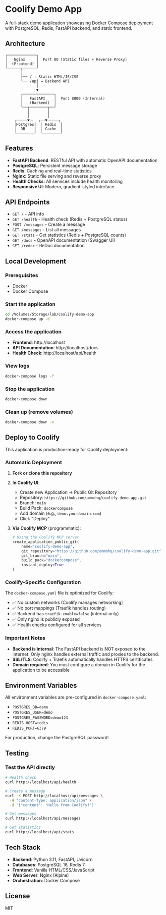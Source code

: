 # Coolify Demo App

A full-stack demo application showcasing Docker Compose deployment with PostgreSQL, Redis, FastAPI backend, and static frontend.

## Architecture

```
┌─────────────┐
│   Nginx     │  Port 80 (Static files + Reverse Proxy)
│  (Frontend) │
└──────┬──────┘
       │
       ├── / → Static HTML/JS/CSS
       └── /api → Backend API
              │
              ▼
       ┌──────────────┐
       │   FastAPI    │  Port 8000 (Internal)
       │   (Backend)  │
       └──┬────────┬──┘
          │        │
          │        │
    ┌─────▼─┐  ┌──▼─────┐
    │Postgres│  │ Redis  │
    │  DB    │  │ Cache  │
    └────────┘  └────────┘
```

## Features

- **FastAPI Backend**: RESTful API with automatic OpenAPI documentation
- **PostgreSQL**: Persistent message storage
- **Redis**: Caching and real-time statistics
- **Nginx**: Static file serving and reverse proxy
- **Health Checks**: All services include health monitoring
- **Responsive UI**: Modern, gradient-styled interface

## API Endpoints

- `GET /` - API info
- `GET /health` - Health check (Redis + PostgreSQL status)
- `POST /messages` - Create a message
- `GET /messages` - List all messages
- `GET /stats` - Get statistics (Redis + PostgreSQL counts)
- `GET /docs` - OpenAPI documentation (Swagger UI)
- `GET /redoc` - ReDoc documentation

## Local Development

### Prerequisites
- Docker
- Docker Compose

### Start the application

```bash
cd /Volumes/Storage/lab/coolify-demo-app
docker-compose up -d
```

### Access the application

- **Frontend**: http://localhost
- **API Documentation**: http://localhost/docs
- **Health Check**: http://localhost/api/health

### View logs

```bash
docker-compose logs -f
```

### Stop the application

```bash
docker-compose down
```

### Clean up (remove volumes)

```bash
docker-compose down -v
```

## Deploy to Coolify

This application is production-ready for Coolify deployment:

### Automatic Deployment

1. **Fork or clone this repository**
2. **In Coolify UI**:
   - Create new Application → Public Git Repository
   - Repository: `https://github.com/ammohq/coolify-demo-app.git`
   - Branch: `main`
   - Build Pack: `dockercompose`
   - Add domain (e.g., `demo.yourdomain.com`)
   - Click "Deploy"

3. **Via Coolify MCP** (programmatic):
   ```python
   # Using the Coolify MCP server
   create_application_public_git(
       name="coolify-demo-app",
       git_repository="https://github.com/ammohq/coolify-demo-app.git",
       git_branch="main",
       build_pack="dockercompose",
       instant_deploy=True
   )
   ```

### Coolify-Specific Configuration

The `docker-compose.yaml` file is optimized for Coolify:

- ✅ No custom networks (Coolify manages networking)
- ✅ No port mappings (Traefik handles routing)
- ✅ Backend has `traefik.enable=false` (internal only)
- ✅ Only nginx is publicly exposed
- ✅ Health checks configured for all services

### Important Notes

- **Backend is internal**: The FastAPI backend is NOT exposed to the internet. Only nginx handles external traffic and proxies to the backend.
- **SSL/TLS**: Coolify + Traefik automatically handles HTTPS certificates
- **Domain required**: You must configure a domain in Coolify for the application to be accessible

## Environment Variables

All environment variables are pre-configured in `docker-compose.yaml`:

- `POSTGRES_DB=demo`
- `POSTGRES_USER=demo`
- `POSTGRES_PASSWORD=demo123`
- `REDIS_HOST=redis`
- `REDIS_PORT=6379`

For production, change the PostgreSQL password!

## Testing

### Test the API directly

```bash
# Health check
curl http://localhost/api/health

# Create a message
curl -X POST http://localhost/api/messages \
  -H "Content-Type: application/json" \
  -d '{"content": "Hello from Coolify!"}'

# Get messages
curl http://localhost/api/messages

# Get statistics
curl http://localhost/api/stats
```

## Tech Stack

- **Backend**: Python 3.11, FastAPI, Uvicorn
- **Databases**: PostgreSQL 16, Redis 7
- **Frontend**: Vanilla HTML/CSS/JavaScript
- **Web Server**: Nginx (Alpine)
- **Orchestration**: Docker Compose

## License

MIT
